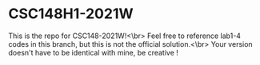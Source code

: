 # CSC148H1-2021W

This is the repo for CSC148-2021W!<\br>
Feel free to reference lab1-4 codes in this branch, but this is not the official solution.<\br>
Your version doesn't have to be identical with mine, be creative !
